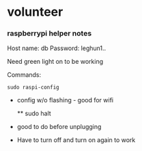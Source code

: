 # volunteer

### raspberrypi helper notes
Host name: db
Password: leghun1..

Need green light on to be working

Commands:

    sudo raspi-config
- config w/o flashing - good for wifi

    ** sudo halt
- good to do before unplugging
- Have to turn off and turn on again to work
